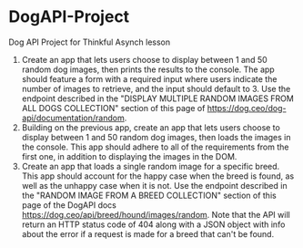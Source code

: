# DogAPI-Project
Dog API Project for Thinkful Asynch lesson
1. Create an app that lets users choose to display between 1 and 50 random dog images, then prints the results to the console. The app should feature a form with a required input where users indicate the number of images to retrieve, and the input should default to 3. Use the endpoint described in the "DISPLAY MULTIPLE RANDOM IMAGES FROM ALL DOGS COLLECTION" section of this page of https://dog.ceo/dog-api/documentation/random.
2. Building on the previous app, create an app that lets users choose to display between 1 and 50 random dog images, then loads the images in the console. This app should adhere to all of the requirements from the first one, in addition to displaying the images in the DOM.
3. Create an app that loads a single random image for a specific breed. This app should account for the happy case when the breed is found, as well as the unhappy case when it is not. Use the endpoint described in the "RANDOM IMAGE FROM A BREED COLLECTION" section of this page of the DogAPI docs https://dog.ceo/api/breed/hound/images/random. Note that the API will return an HTTP status code of 404 along with a JSON object with info about the error if a request is made for a breed that can't be found.
